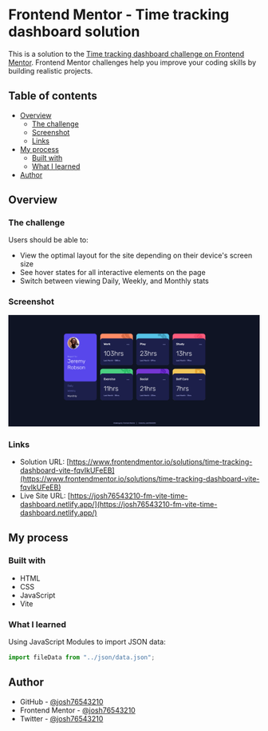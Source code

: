 # Frontend Mentor - Time tracking dashboard solution

This is a solution to the [Time tracking dashboard challenge on Frontend Mentor](https://www.frontendmentor.io/challenges/time-tracking-dashboard-UIQ7167Jw). Frontend Mentor challenges help you improve your coding skills by building realistic projects.

## Table of contents

- [Overview](#overview)
  - [The challenge](#the-challenge)
  - [Screenshot](#screenshot)
  - [Links](#links)
- [My process](#my-process)
  - [Built with](#built-with)
  - [What I learned](#what-i-learned)
- [Author](#author)

## Overview

### The challenge

Users should be able to:

- View the optimal layout for the site depending on their device's screen size
- See hover states for all interactive elements on the page
- Switch between viewing Daily, Weekly, and Monthly stats

### Screenshot

![](./public/screenshot.png)

### Links

- Solution URL: [https://www.frontendmentor.io/solutions/time-tracking-dashboard-vite-fqvIkUFeEB](https://www.frontendmentor.io/solutions/time-tracking-dashboard-vite-fqvIkUFeEB)
- Live Site URL: [https://josh76543210-fm-vite-time-dashboard.netlify.app/](https://josh76543210-fm-vite-time-dashboard.netlify.app/)

## My process

### Built with

- HTML
- CSS
- JavaScript
- Vite

### What I learned

Using JavaScript Modules to import JSON data:

```javascript
import fileData from "../json/data.json";
```

## Author

- GitHub - [@josh76543210](https://github.com/josh76543210)
- Frontend Mentor - [@josh76543210](https://www.frontendmentor.io/profile/josh76543210)
- Twitter - [@josh76543210](https://www.twitter.com/josh76543210)
